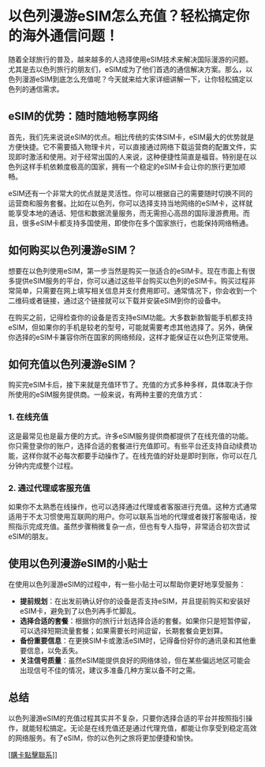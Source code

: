 # 以色列漫游eSIM怎么充值？轻松搞定你的海外通信问题！

随着全球旅行的普及，越来越多的人选择使用eSIM技术来解决国际漫游的问题。尤其是去以色列旅行的朋友们，eSIM成为了他们首选的通信解决方案。那么，以色列漫游eSIM到底怎么充值呢？今天就来给大家详细讲解一下，让你轻松搞定以色列的通信需求。

## eSIM的优势：随时随地畅享网络

首先，我们先来说说eSIM的优点。相比传统的实体SIM卡，eSIM最大的优势就是方便快捷。它不需要插入物理卡片，可以直接通过网络下载运营商的配置文件，实现即时激活和使用。对于经常出国的人来说，这种便捷性简直是福音。特别是在以色列这样手机依赖度极高的国家，拥有一个稳定的eSIM卡会让你的旅行更加顺畅。

eSIM还有一个非常大的优点就是灵活性。你可以根据自己的需要随时切换不同的运营商和服务套餐。比如在以色列，你可以选择支持当地网络的eSIM卡，这样就能享受本地的通话、短信和数据流量服务，而无需担心高昂的国际漫游费用。而且，很多eSIM卡都支持多国使用，即使你在多个国家旅行，也能保持网络畅通。

## 如何购买以色列漫游eSIM？

想要在以色列使用eSIM，第一步当然是购买一张适合的eSIM卡。现在市面上有很多提供eSIM服务的平台，你可以通过这些平台购买以色列的eSIM卡。购买过程非常简单，只需要在网上填写相关信息并支付费用即可。通常情况下，你会收到一个二维码或者链接，通过这个链接就可以下载并安装eSIM到你的设备中。

在购买之前，记得检查你的设备是否支持eSIM功能。大多数新款智能手机都支持eSIM，但如果你的手机是较老的型号，可能就需要考虑其他选择了。另外，确保你选择的eSIM卡兼容你所在国家的网络频段，这样才能保证在以色列正常使用。

## 如何充值以色列漫游eSIM？

购买完eSIM卡后，接下来就是充值环节了。充值的方式多种多样，具体取决于你所使用的eSIM服务提供商。一般来说，有两种主要的充值方式：

### 1. 在线充值

这是最常见也是最方便的方式。许多eSIM服务提供商都提供了在线充值的功能。你只需登录你的账户，选择合适的套餐进行充值即可。有些平台还支持自动续费功能，这样你就不必每次都要手动操作了。在线充值的好处是即时到账，你可以在几分钟内完成整个过程。

### 2. 通过代理或客服充值

如果你不太熟悉在线操作，也可以选择通过代理或者客服进行充值。这种方式通常适用于不太习惯使用互联网的用户。你可以联系当地的代理或者拨打客服电话，按照指示完成充值。虽然步骤稍微复杂一点，但也有专人指导，非常适合初次尝试eSIM的朋友。

## 使用以色列漫游eSIM的小贴士

在使用以色列漫游eSIM的过程中，有一些小贴士可以帮助你更好地享受服务：

- **提前规划**：在出发前确认好你的设备是否支持eSIM，并且提前购买和安装好eSIM卡，避免到了以色列再手忙脚乱。
- **选择合适的套餐**：根据你的旅行计划选择合适的套餐。如果你只是短暂停留，可以选择短期流量套餐；如果需要长时间逗留，长期套餐会更划算。
- **备份重要信息**：在更换SIM卡或激活eSIM时，记得备份好你的通讯录和其他重要信息，以免丢失。
- **关注信号质量**：虽然eSIM能提供良好的网络体验，但在某些偏远地区可能会出现信号不佳的情况，建议多准备几种方案以备不时之需。

## 总结

以色列漫游eSIM的充值过程其实并不复杂，只要你选择合适的平台并按照指引操作，就能轻松搞定。无论是在线充值还是通过代理充值，都能让你享受到稳定高效的网络服务。有了eSIM，你的以色列之旅将更加便捷和愉快。

[[購卡點擊聯系](https://t.me/s/esim1088)]]